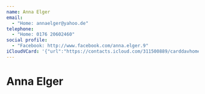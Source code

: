 ```yaml
---
name: Anna Elger
email:
  - "Home: annaelger@yahoo.de"
telephone:
  - "Home: 0176 20602460"
social profile:
  - "Facebook: http://www.facebook.com/anna.elger.9"
iCloudVCard: '{"url":"https://contacts.icloud.com/311500889/carddavhome/card/F0B3751E-8875-49C6-8E4A-FC14D5B2F1A2.vcf","etag":"\"kmfhbef3\"","data":"BEGIN:VCARD\r\nVERSION:3.0\r\nFN:\r\nN:Elger;Anna;;;\r\nUID:C96DD2D8-D746-4D2D-B5FC-9EBD034958FA\r\nPRODID:ez-vcard 0.9.14-fc\r\nREV:2025-04-03T22:15:32Z\r\nORG:;\r\nEMAIL;TYPE=HOME:annaelger@yahoo.de\r\nTEL;TYPE=HOME:0176 20602460\r\nX-SOCIALPROFILE;TYPE=facebook;X-USER=anna.elger.9;X-USERID=1274871496;X-DIS\r\n PLAYNAME=Anna Elger:http://www.facebook.com/anna.elger.9\r\nEND:VCARD"}'
---
```

# Anna Elger